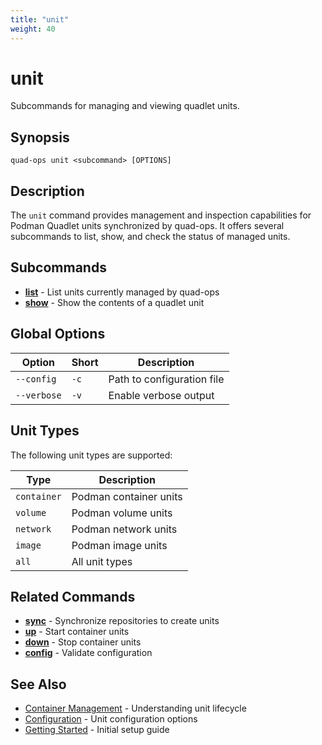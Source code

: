 ```yaml
---
title: "unit"
weight: 40
---
```


# unit

Subcommands for managing and viewing quadlet units.

## Synopsis

```
quad-ops unit <subcommand> [OPTIONS]
```

## Description

The `unit` command provides management and inspection capabilities for Podman Quadlet units synchronized by quad-ops. It offers several subcommands to list, show, and check the status of managed units.

## Subcommands

- **[list](list)** - List units currently managed by quad-ops
- **[show](show)** - Show the contents of a quadlet unit

## Global Options

| Option | Short | Description |
|--------|-------|-------------|
| `--config` | `-c` | Path to configuration file |
| `--verbose` | `-v` | Enable verbose output |

## Unit Types

The following unit types are supported:

| Type | Description |
|------|-------------|
| `container` | Podman container units |
| `volume` | Podman volume units |
| `network` | Podman network units |
| `image` | Podman image units |
| `all` | All unit types |

## Related Commands

- **[sync](../sync)** - Synchronize repositories to create units
- **[up](../up)** - Start container units
- **[down](../down)** - Stop container units
- **[config](../config)** - Validate configuration

## See Also

- [Container Management](../../container-management) - Understanding unit lifecycle
- [Configuration](../../configuration) - Unit configuration options
- [Getting Started](../../getting-started) - Initial setup guide